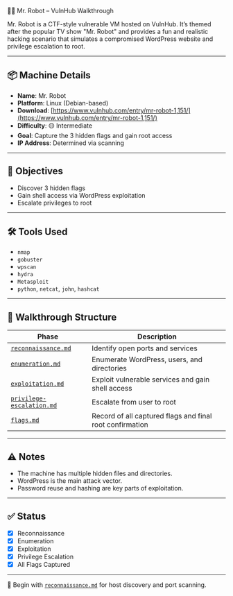 👨‍💻 Mr. Robot – VulnHub Walkthrough

Mr. Robot is a CTF-style vulnerable VM hosted on VulnHub. It’s themed after the popular TV show "Mr. Robot" and provides a fun and realistic hacking scenario that simulates a compromised WordPress website and privilege escalation to root.

---

## 📦 Machine Details

- **Name**: Mr. Robot
- **Platform**: Linux (Debian-based)
- **Download**: [https://www.vulnhub.com/entry/mr-robot-1,151/](https://www.vulnhub.com/entry/mr-robot-1,151/)
- **Difficulty**: 🟡 Intermediate
- **Goal**: Capture the 3 hidden flags and gain root access
- **IP Address**: Determined via scanning

---

## 🎯 Objectives

- Discover 3 hidden flags
- Gain shell access via WordPress exploitation
- Escalate privileges to root

---

## 🛠️ Tools Used

- `nmap`
- `gobuster`
- `wpscan`
- `hydra`
- `Metasploit`
- `python`, `netcat`, `john`, `hashcat`

---

## 🧩 Walkthrough Structure

| Phase                     | Description                                                                 |
|---------------------------|-----------------------------------------------------------------------------|
| [`reconnaissance.md`](./reconnaissance.md)         | Identify open ports and services                                              |
| [`enumeration.md`](./enumeration.md)               | Enumerate WordPress, users, and directories                                  |
| [`exploitation.md`](./exploitation.md)             | Exploit vulnerable services and gain shell access                            |
| [`privilege-escalation.md`](./privilege-escalation.md)   | Escalate from user to root                                                    |
| [`flags.md`](./flags.md)                           | Record of all captured flags and final root confirmation                     |

---

## ⚠️ Notes

- The machine has multiple hidden files and directories.
- WordPress is the main attack vector.
- Password reuse and hashing are key parts of exploitation.

---

## ✅ Status

- [x] Reconnaissance
- [x] Enumeration
- [x] Exploitation
- [x] Privilege Escalation
- [x] All Flags Captured

---

📂 Begin with [`reconnaissance.md`](./reconnaissance.md) for host discovery and port scanning.
